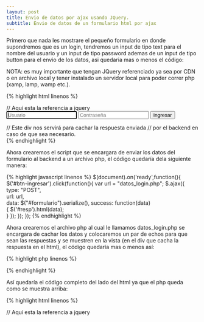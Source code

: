 ```yaml
---
layout: post
title: Envio de datos por ajax usando JQuery.
subtitle: Envio de datos de un formulario html por ajax
---
```


Primero que nada les mostrare el pequeño formulario en donde supondremos que es un login, tendremos un input de tipo text para el nombre del usuario y un input de tipo password ademas de un input de tipo button para el envio de los datos, asi quedaria mas o menos el código:

NOTA: es muy importante que tengan JQuery referenciado ya sea por CDN o en archivo local y tener instalado un servidor local para poder correr php (xamp, lamp, wamp etc.).

{% highlight html linenos %}
<!DOCTYPE html>
<html lang="es">
  <head>
	<meta charset="UTF-8" />
   	<title> Acción onclick en js </title>
   	// Aquí esta la referencia a jquery
   	<script src="//code.jquery.com/jquery-1.11.2.min.js"></script>
  </head>
  <body>
	<form method="post" id="formulario">
		<input type="text" name="usuario" placeholder="Usuario" autofocus/>
		<input type="password" name="contrasena" placeholder="Contraseña"/>
		<input type="button" id="btn-ingresar" value="Ingresar" />
	</form>
	// Este div nos servirá para cachar la respuesta enviada 
	// por el backend en caso de que sea necesario.
	<div id="resp"></div>
  </body>
</html>
{% endhighlight %}

Ahora crearemos el script que se encargara de enviar los datos del formulario al backend a un archivo php, el código quedaría dela siguiente manera:

{% highlight javascript linenos %}
$(document).on('ready',function(){       
    $('#btn-ingresar').click(function(){
        var url = "datos_login.php";
        $.ajax({                        
           type: "POST",                 
           url: url,                     
           data: $("#formulario").serialize(), 
           success: function(data)             
           {
             $('#resp').html(data);               
           }
       });
    });
});
{% endhighlight %}

Ahora crearemos el archivo php al cual le llamamos datos_login.php se encargara de cachar los datos y colocaremos un par de echos para que sean las respuestas y se muestren en la vista (en el div que cacha la respuesta en el html), el código quedaría mas o menos así:

{% highlight php linenos %}
<?php   
    $usuario = $_POST['usuario'];
    $contra  = $_POST['contrasena'];
    
    echo "tu usuario es: ".$usuario; 
    echo "contraseña es: ".$contrsena;
?>
{% endhighlight %}

Así quedaría el código completo del lado del html ya que el php queda como se muestra arriba:

{% highlight html linenos %}
<!DOCTYPE html>
<html lang="es">
  <head>
	<meta charset="UTF-8" />
   	<title> Acción onclick en js </title>
   	// Aquí esta la referencia a jquery
   	<script src="//code.jquery.com/jquery-1.11.2.min.js"></script>
   	<script>
	   $(document).on('ready',function(){

		  $('#btn-ingresar').click(function(){
			var url = "datos_login.php";                                      

			$.ajax({                        
			   type: "POST",                 
			   url: url,                    
			   data: $("#formulario").serialize(),
			   success: function(data)            
			   {
				 $('#resp').html(data);           
			   }
			 });
		  });
	   });
	 </script>
  </head>
  <body>
	<form method="post" id="formulario">
		<input type="text" name="usuario" placeholder="Usuario" autofocus/>
		<input type="password" name="contrasena" placeholder="Contraseña"/>
		<input type="button" id="btn-ingresar" value="Ingresar" />
	</form>
	// Este div nos servirá para cachar la respuesta enviada 
	// por el backend en caso de que sea necesario.
	<div id="resp"></div>
  </body>
</html>
{% endhighlight %}

